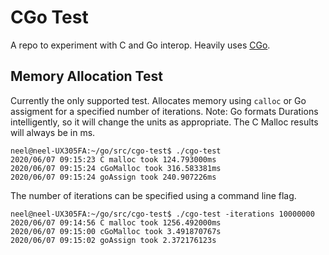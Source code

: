 # CGo Test

A repo to experiment with C and Go interop. Heavily uses [CGo](https://blog.golang.org/cgo). 

## Memory Allocation Test

Currently the only supported test. Allocates memory using `calloc` or Go assigment for a specified number of iterations. 
Note: Go formats Durations intelligently, so it will change the units as appropriate. The C Malloc results will always be in ms.

```
neel@neel-UX305FA:~/go/src/cgo-test$ ./cgo-test 
2020/06/07 09:15:23 C malloc took 124.793000ms
2020/06/07 09:15:24 cGoMalloc took 316.583381ms
2020/06/07 09:15:24 goAssign took 240.907226ms
```

The number of iterations can be specified using a command line flag.

```
neel@neel-UX305FA:~/go/src/cgo-test$ ./cgo-test -iterations 10000000
2020/06/07 09:14:56 C malloc took 1256.492000ms
2020/06/07 09:15:00 cGoMalloc took 3.491870767s
2020/06/07 09:15:02 goAssign took 2.372176123s
```

